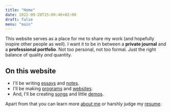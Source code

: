 ```yaml
---
title: "Home"
date: 2022-09-20T15:09:46+02:00
draft: false
menu: "main"
---
```


This website serves as a place for me to share my work (and hopefully inspire other people as well).
I want it to be in between a **private journal** and a **professional portfolio**.
Not too personal, not too formal.
Just the right balance of quality *and* quantity.

## On this website

- I'll be writing [essays](/writing/essays) and [notes](/writing/notes).
- I'll be making [programs](/computing/programs) and [websites](/computing/programs).
- And, I'll be creating [songs](/music/songs) and little [demos](/music/demos).

Apart from that you can learn more [about me](/about) or harshly judge my [resume](/about/resume).

